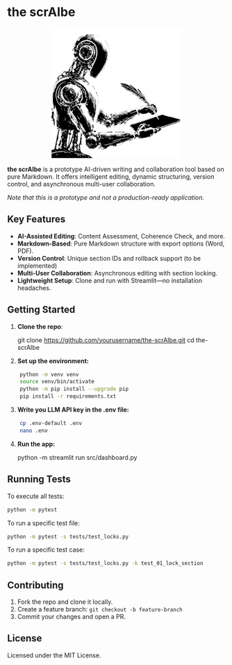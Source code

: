 # the scrAIbe

<p align="center">
  <img src="images/the_scribe-300.png" alt="the scrAIbe">
</p>

**the scrAIbe** is a prototype AI-driven writing and collaboration tool based on pure Markdown. It offers intelligent editing, dynamic structuring, version control, and asynchronous multi-user collaboration.

*Note that this is a prototype and not a production-ready application.*

## Key Features

- **AI-Assisted Editing**: Content Assessment, Coherence Check, and more.
- **Markdown-Based**: Pure Markdown structure with export options (Word, PDF).
- **Version Control**: Unique section IDs and rollback support (to be implemented)
- **Multi-User Collaboration**: Asynchronous editing with section locking.
- **Lightweight Setup**: Clone and run with Streamlit—no installation headaches.


## Getting Started

1. **Clone the repo**:

   git clone https://github.com/yourusername/the-scrAIbe.git
   cd the-scrAIbe

2. **Set up the environment:**

```sh
    python -m venv venv
    source venv/bin/activate
    python -m pip install --upgrade pip
    pip install -r requirements.txt
```

3. **Write you LLM API key in the .env file:**
```sh
    cp .env-default .env
    nano .env
```
4. **Run the app:**

    python -m streamlit run src/dashboard.py

## Running Tests
To execute all tests:

```sh
python -m pytest
```

To run a specific test file:

```sh
python -m pytest -s tests/test_locks.py
```

To run a specific test case:

```sh
python -m pytest -s tests/test_locks.py -k test_01_lock_section
```

## Contributing

1. Fork the repo and clone it locally.
2. Create a feature branch:
   ```git checkout -b feature-branch```
3. Commit your changes and open a PR.

## License
Licensed under the MIT License.









